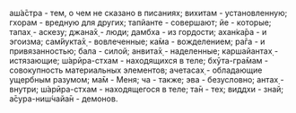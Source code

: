 аш́а̄стра - тем, о чем не сказано в писаниях; вихитам - установленную; гхорам - вредную для других; тапйанте - совершают; йе - которые; тапах̣ - аскезу; джана̄х̣ - люди; дамбха - из гордости; ахан̇ка̄ра - и эгоизма; сам̇йукта̄х̣ - вовлеченные; ка̄ма - вожделением; ра̄га - и привязанностью; бала - силой; анвита̄х̣ - наделенные; каршайантах̣ - истязающие; ш́арӣра-стхам - находящихся в теле; бхӯта-гра̄мам - совокупность материальных элементов; ачетасах̣ - обладающие ущербным разумом; ма̄м - Меня; ча - также; эва - безусловно; антах̣ - внутри; ш́арӣра-стхам - находящегося в теле; та̄н - тех; виддхи - знай; а̄сура-ниш́чайа̄н - демонов.